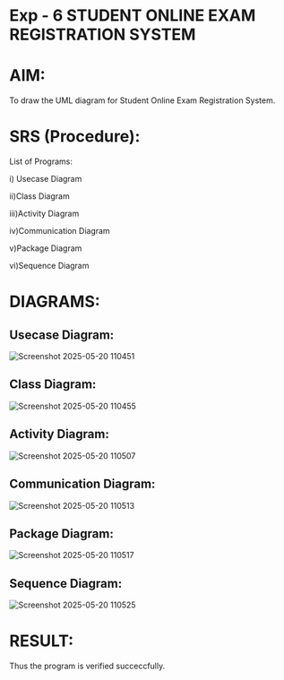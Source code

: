 # Exp - 6 STUDENT ONLINE EXAM REGISTRATION SYSTEM

# AIM:

To draw the UML diagram for Student Online Exam Registration System.
# SRS (Procedure):

List of Programs:

i) Usecase Diagram

ii)Class Diagram

iii)Activity Diagram

iv)Communication Diagram

v)Package Diagram

vi)Sequence Diagram

# DIAGRAMS:
## Usecase Diagram:

![Screenshot 2025-05-20 110451](https://github.com/user-attachments/assets/e48c395b-5217-4384-9424-b8b1c46cda17)

## Class Diagram:
![Screenshot 2025-05-20 110455](https://github.com/user-attachments/assets/f497d314-2d46-4874-a193-8b3d1a732ff7)


## Activity Diagram:



![Screenshot 2025-05-20 110507](https://github.com/user-attachments/assets/971a900b-4043-4f7e-bc2a-8d44cffab9fc)



## Communication Diagram:

![Screenshot 2025-05-20 110513](https://github.com/user-attachments/assets/82b2e0f9-f1d7-46e8-b666-5c3d530a3733)


## Package Diagram:

![Screenshot 2025-05-20 110517](https://github.com/user-attachments/assets/4688ba5d-5169-4600-9451-3dd4b0bce6b0)



## Sequence Diagram:



![Screenshot 2025-05-20 110525](https://github.com/user-attachments/assets/c3c3e4b5-673a-40a6-a7a3-a8807439c139)


# RESULT:

Thus the program is verified succeccfully.
